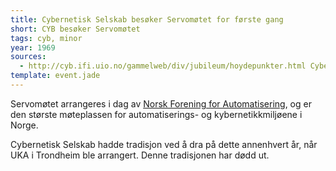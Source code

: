 ```yaml
---
title: Cybernetisk Selskab besøker Servomøtet for første gang
short: CYB besøker Servomøtet
tags: cyb, minor
year: 1969
sources:
  - http://cyb.ifi.uio.no/gammelweb/div/jubileum/hoydepunkter.html Cybernetisk Selskab 25 års-jubileumshefte - Høydepunkter i CYBs historie
template: event.jade
---
```


Servomøtet arrangeres i dag av [Norsk Forening for Automatisering](http://www.nfaplassen.no/), og er den største møteplassen for automatiserings- og kybernetikkmiljøene i Norge.

Cybernetisk Selskab hadde tradisjon ved å dra på dette annenhvert år, når UKA i Trondheim ble arrangert. Denne tradisjonen har dødd ut.
